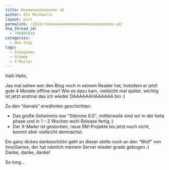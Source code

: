 ```yaml
---
title: Reeeeeeeeeeeeeee xD
author: Ole Michaelis
layout: post
permalink: /2010/reeeeeeeeeeeeeeeeeeeeeeeeeeeeee-xd/
dsq_thread_id:
  - 746805818
categories:
  - One Step
tags:
  - Innogames
  - Stämme
  - X-Mailer
---
```


Halli Hallo,

Jaa mal sehen wer den Blog noch in seinem Reader hat, trotzdem er jetzt gute 4 Monate offline war!
Wie es dazu kam, vielleicht mal später, wichtig ist jetzt erstmal das ich wieder DAAAAAAHAAAAAA bin :)

Zu den “damals” erwähnten geschichten:
- Das große Geheimnis war “Stämme 6.0″, mittlerweile sind wir in der beta phase und in 1 – 2 Wochen wohl Release fertig :)
- Der X-Mailer ist gestorben, neue RM-Projekte bis jetzt noch nicht, kommt aber vielleicht demnächst.

Ein ganz dickes dankeschöön geht an dieser stelle noch an den “Wolf” von InnoGames, der hat nämlich meinem Server wieder grade gebogen :)
Danke, danke, danke!

So long…